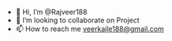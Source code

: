 - 👋 Hi, I’m @Rajveer188
- 💞️ I’m looking to collaborate on Project
- 📫 How to reach me veerkajle188@gmail.com

<!---
Rajveer188/Rajveer188 is a ✨ special ✨ repository because its `README.md` (this file) appears on your GitHub profile.
You can click the Preview link to take a look at your changes.
--->
